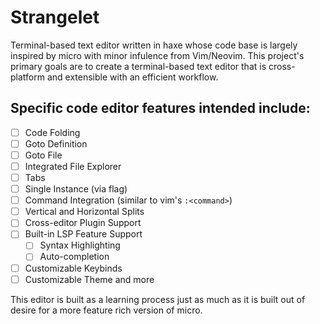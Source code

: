 # Strangelet
Terminal-based text editor written in haxe whose code base is largely inspired by micro with minor infulence from Vim/Neovim.
This project's primary goals are to create a terminal-based text editor that is cross-platform and extensible with an efficient workflow.

## Specific code editor features intended include:

- [ ] Code Folding
- [ ] Goto Definition
- [ ] Goto File
- [ ] Integrated File Explorer
- [ ] Tabs
- [ ] Single Instance (via flag)
- [ ] Command Integration (similar to vim's `:<command>`)
- [ ] Vertical and Horizontal Splits
- [ ] Cross-editor Plugin Support
- [ ] Built-in LSP Feature Support
    - [ ] Syntax Highlighting
    - [ ] Auto-completion
- [ ] Customizable Keybinds
- [ ] Customizable Theme
and more

This editor is built as a learning process just as much as it is built out of desire for a more feature rich version of micro.
